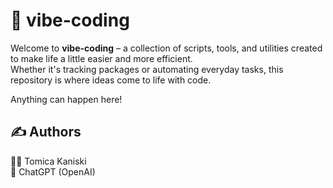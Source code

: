 # 🚚 vibe-coding

Welcome to **vibe-coding** – a collection of scripts, tools, and utilities created to make life a little easier and more efficient.  
Whether it's tracking packages or automating everyday tasks, this repository is where ideas come to life with code.  
  
Anything can happen here!

## ✍️ Authors
🧑‍💻 Tomica Kaniski  
🤖 ChatGPT (OpenAI)
